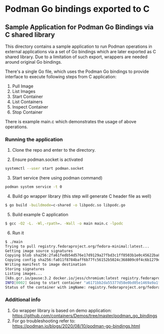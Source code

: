 # Podman Go bindings exported to C

## Sample Application for Podman Go Bindings via C shared library

This directory contains a sample application to run Podman operations in
external applications via a set of Go bindings which are later exported 
as C shared library. Due to a limitation of such export, wrappers are
needed around original Go bindings.

There's a single Go file, which uses the Podman Go bindings to provide
interface to execute following steps from C application:

1. Pull Image
2. List Images
3. Start Container
4. List Containers
5. Inspect Container
6. Stop Container

There is example main.c which demonstrates the usage of above operations.

### Running the application

1. Clone the repo and enter to the directory.

2. Ensure podman.socket is activated
```bash
systemctl --user start podman.socket
```

3. Start service (here using podman command)
```bash
podman system service -t 0
```

4. Build go wrapper library (this step will generate C header file as well)
```bash
$ go build -buildmode=c-shared -o libpodc.so libpodc.go
```

5. Build example C application
```bash
$ gcc -O2 -L. -Wl,-rpath=. -Wall -o main main.c -lpodc
```

6. Run it
```bash
$ ./main
Trying to pull registry.fedoraproject.org/fedora-minimal:latest...
Getting image source signatures
Copying blob sha256:2fa61fedb54d576e17d9129a27fbd3c1ff8503b1e0c45622ba8de6a51fb6a9ef
Copying config sha256:fa011f8784baff6b77fc56152b5024c368809c0f4c6b1279dbd9b173f534028a
Writing manifest to image destination
Storing signatures
Listing images...
[k8s.gcr.io/pause:3.2 docker.io/jess/chromium:latest registry.fedoraproject.org/fedora:latest docker.io/library/busybox:latest registry.fedoraproject.org/fedora-minimal:latest]
INFO[0002] Going to start container "a6171bb2da55377d58e0bd05e1469a9a1f4ab83e406050c0521e23f40c5a8518" 
Status of the container with imgName: registry.fedoraproject.org/fedora-minimal:latest is: running
```
### Additional info
1. Go wrapper library is based on demo application: https://github.com/containers/Demos/tree/master/podman_go_bindings
2. For go troubleshooting refer to: https://podman.io/blogs/2020/08/10/podman-go-bindings.html
